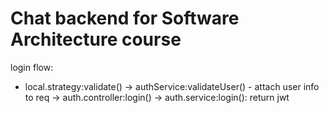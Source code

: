 # Chat backend for Software Architecture course

login flow:

- local.strategy:validate() -> authService:validateUser() - attach user info to req -> auth.controller:login() -> auth.service:login(): return jwt